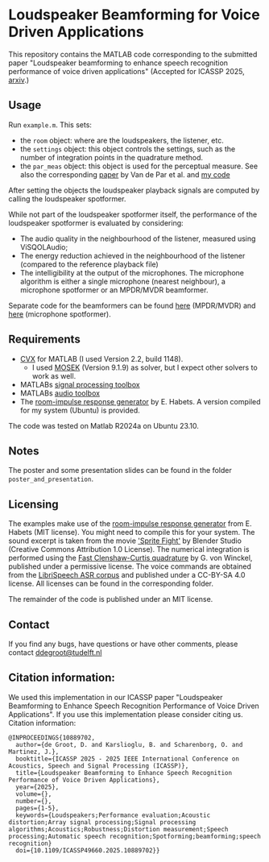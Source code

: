 # Loudspeaker Beamforming for Voice Driven Applications
This repository contains the MATLAB code corresponding to the submitted paper "Loudspeaker beamforming to enhance speech recognition performance of voice driven applications" (Accepted for ICASSP 2025, [arxiv](https://arxiv.org/abs/2501.08104).)

## Usage
Run `example.m`. This sets:
- the `room` object: where are the loudspeakers, the listener, etc.
- the `settings` object: this object controls the settings, such as the number of integration points in the quadrature method.
- the `par_meas` object: this object is used for the perceptual measure. See also the corresponding [paper](https://doi.org/10.1155/ASP.2005.1292) by Van de Par et al. and [my code](https://github.com/D1mme/Par-measure)

After setting the objects the loudspeaker playback signals are computed by calling the loudspeaker spotformer.

While not part of the loudspeaker spotformer itself, the performance of the loudspeaker spotformer is evaluated by considering:
- The audio quality in the neighbourhood of the listener, measured using ViSQOLAudio;
- The energy reduction achieved in the neighbourhood of the listener (compared to the reference playback file)
- The intelligibility at the output of the microphones. The microphone algorithm is either a single microphone (nearest neighbour), a microphone spotformer or an MPDR/MVDR beamformer.

Separate code for the beamformers can be found [here](https://github.com/D1mme/MPDR-beamformer) (MPDR/MVDR) and [here](https://github.com/D1mme/microphone_spotformer) (microphone spotformer).

## Requirements 
- [CVX](https://cvxr.com/cvx/) for MATLAB (I used Version 2.2, build 1148). 
  - I used [MOSEK](https://www.mosek.com/) (Version 9.1.9) as solver, but I expect other solvers to work as well.
- MATLABs [signal processing toolbox](https://www.mathworks.com/products/signal.html)
- MATLABs [audio toolbox](https://www.mathworks.com/products/audio.html)
- The [room-impulse response generator](https://www.audiolabs-erlangen.de/fau/professor/habets/software/rir-generator) by E. Habets. A version compiled for my system (Ubuntu) is provided.

The code was tested on Matlab R2024a on Ubuntu 23.10. 

## Notes
The poster and some presentation slides can be found in the folder `poster_and_presentation`.

## Licensing
The examples make use of the [room-impulse response generator](https://www.audiolabs-erlangen.de/fau/professor/habets/software/rir-generator) from E. Habets (MIT license). You might need to compile this for your system.
The sound excerpt is taken from the movie ['Sprite Fight'](https://studio.blender.org/films/sprite-fright/) by Blender Studio (Creative Commons Attribution 1.0 License). The numerical integration is performed using the [Fast Clenshaw-Curtis quadrature](https://www.mathworks.com/matlabcentral/fileexchange/6911-fast-clenshaw-curtis-quadrature) by G. von Winckel, published under a permissive license. The voice commands are obtained from the [LibriSpeech ASR corpus](https://www.openslr.org/12/) and published under a CC-BY-SA 4.0 license. All licenses can be found in the corresponding folder.

The remainder of the code is published under an MIT license.

## Contact
If you find any bugs, have questions or have other comments, please contact ddegroot@tudelft.nl

## Citation information:
We used this implementation in our ICASSP paper "Loudspeaker Beamforming to Enhance Speech Recognition Performance of Voice Driven Applications". If you use this implementation please consider citing us. Citation information:
```
@INPROCEEDINGS{10889702,
  author={de Groot, D. and Karslioglu, B. and Scharenborg, O. and Martinez, J.},
  booktitle={ICASSP 2025 - 2025 IEEE International Conference on Acoustics, Speech and Signal Processing (ICASSP)},
  title={Loudspeaker Beamforming to Enhance Speech Recognition Performance of Voice Driven Applications},
  year={2025},
  volume={},
  number={},
  pages={1-5},
  keywords={Loudspeakers;Performance evaluation;Acoustic distortion;Array signal processing;Signal processing algorithms;Acoustics;Robustness;Distortion measurement;Speech processing;Automatic speech recognition;Spotforming;beamforming;speech recognition}
  doi={10.1109/ICASSP49660.2025.10889702}}
```

